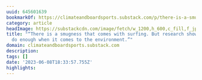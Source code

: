 ```yaml
---
uuid: 645601639
bookmarkOf: https://climateandboardsports.substack.com/p/there-is-a-smugness-that-comes-with
category: article
headImage: https://substackcdn.com/image/fetch/w_1200,h_600,c_fill,f_jpg,q_auto:good,fl_progressive:steep,g_auto/https%3A%2F%2Fsubstack-post-media.s3.amazonaws.com%2Fpublic%2Fimages%2F94fb6c7d-83cb-41a3-927b-4f5b8c6a8c7d_4032x3024.jpeg
title: "“There is a smugness that comes with surfing. But research shows surfers don’t
  do enough when it comes to the environment.”"
domain: climateandboardsports.substack.com
description: 
tags: []
date: '2023-06-08T18:33:57.755Z'
highlights: 
---
```




